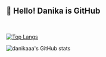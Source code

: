 <h2>🐙 Hello! Danika is GitHub</h2>

<!--
**danikaaa/danikaaa** is a ✨ _special_ ✨ repository because its `README.md` (this file) appears on your GitHub profile.
Here are some ideas to get you started:
- 🔭 I’m currently working on ...
- 🌱 I’m currently learning ...
- 👯 I’m looking to collaborate on ...
- 🤔 I’m looking for help with ...
- 💬 Ask me about ...
- 📫 How to reach me: ...
- 😄 Pronouns: ...
- ⚡ Fun fact: ...
-->
<br>




[![Top Langs](https://github-readme-stats.vercel.app/api/top-langs/?username=danikaaa&layout=compact&theme=mazassumnida&langs_count=8)](https://github.com/anuraghazra/github-readme-stats)

![danikaaa's GitHub stats](https://github-readme-stats.vercel.app/api?username=danikaaa&show_icons=true&theme=graywhite)
